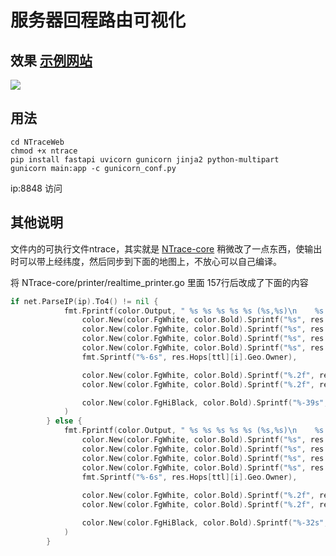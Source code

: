 # 服务器回程路由可视化
## 效果 [示例网站](https://t.elapse.cc)
![](https://cdn.nodeimage.com/i/4ZTJL0kOhxIWGGcPiCFSABV6uRCDJqSv.webp)
## 用法

```shell
cd NTraceWeb
chmod +x ntrace
pip install fastapi uvicorn gunicorn jinja2 python-multipart
gunicorn main:app -c gunicorn_conf.py
```
ip:8848 访问
## 其他说明
文件内的可执行文件ntrace，其实就是 [NTrace-core](https://github.com/nxtrace/NTrace-core) 稍微改了一点东西，使输出时可以带上经纬度，然后同步到下面的地图上，不放心可以自己编译。

将 NTrace-core/printer/realtime_printer.go 里面 157行后改成了下面的内容
```go
if net.ParseIP(ip).To4() != nil {
			fmt.Fprintf(color.Output, " %s %s %s %s %s (%s,%s)\n    %s   ",
				color.New(color.FgWhite, color.Bold).Sprintf("%s", res.Hops[ttl][i].Geo.Country),
				color.New(color.FgWhite, color.Bold).Sprintf("%s", res.Hops[ttl][i].Geo.Prov),
				color.New(color.FgWhite, color.Bold).Sprintf("%s", res.Hops[ttl][i].Geo.City),
				color.New(color.FgWhite, color.Bold).Sprintf("%s", res.Hops[ttl][i].Geo.District),
				fmt.Sprintf("%-6s", res.Hops[ttl][i].Geo.Owner),

				color.New(color.FgWhite, color.Bold).Sprintf("%.2f", res.Hops[ttl][i].Geo.Lat),
				color.New(color.FgWhite, color.Bold).Sprintf("%.2f", res.Hops[ttl][i].Geo.Lng),

				color.New(color.FgHiBlack, color.Bold).Sprintf("%-39s", res.Hops[ttl][i].Hostname),
			)
		} else {
			fmt.Fprintf(color.Output, " %s %s %s %s %s (%s,%s)\n    %s   ",
				color.New(color.FgWhite, color.Bold).Sprintf("%s", res.Hops[ttl][i].Geo.Country),
				color.New(color.FgWhite, color.Bold).Sprintf("%s", res.Hops[ttl][i].Geo.Prov),
				color.New(color.FgWhite, color.Bold).Sprintf("%s", res.Hops[ttl][i].Geo.City),
				color.New(color.FgWhite, color.Bold).Sprintf("%s", res.Hops[ttl][i].Geo.District),
				fmt.Sprintf("%-6s", res.Hops[ttl][i].Geo.Owner),
				
				color.New(color.FgWhite, color.Bold).Sprintf("%.2f", res.Hops[ttl][i].Geo.Lat),
				color.New(color.FgWhite, color.Bold).Sprintf("%.2f", res.Hops[ttl][i].Geo.Lng),

				color.New(color.FgHiBlack, color.Bold).Sprintf("%-32s", res.Hops[ttl][i].Hostname),
			)
		}
```